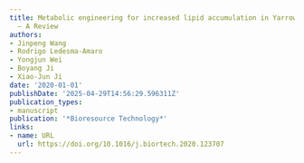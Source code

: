```yaml
---
title: Metabolic engineering for increased lipid accumulation in Yarrowia lipolytica
  – A Review
authors:
- Jinpeng Wang
- Rodrigo Ledesma‐Amaro
- Yongjun Wei
- Boyang Ji
- Xiao‐Jun Ji
date: '2020-01-01'
publishDate: '2025-04-29T14:56:29.596311Z'
publication_types:
- manuscript
publication: '*Bioresource Technology*'
links:
- name: URL
  url: https://doi.org/10.1016/j.biortech.2020.123707
---
```


